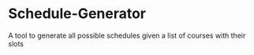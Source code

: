 # Schedule-Generator


A tool to generate all possible schedules given a list of courses with their slots
